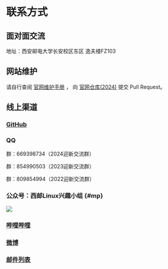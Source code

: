 # 联系方式

## 面对面交流

地址：西安邮电大学长安校区东区 逸夫楼FZ103

## 网站维护

请自行查阅 [官网维护手册](/manual/) ， 向 [<i class="fa-brands fa-github"></i>官网仓库(2024)](https://github.com/xiyou-linuxer/XiyouLinuxWebsite2024) 提交 Pull Request。

## 线上渠道

### [<i class="fa-brands fa-github"></i> GitHub](https://blog.xiyoulinux.com/)

### <i class="fa-brands fa-qq"></i> QQ

群：669398734（2024迎新交流群）

群：854990503（2023迎新交流群）

群：809854994（2022迎新交流群）

### <i class="fa-brands fa-weixin"></i> 公众号：西邮Linux兴趣小组 {#mp}

![](https://mp.weixin.qq.com/mp/qrcode?scene=10000004&__biz=MjM5NDQ3MDY0MA==&mid=2650026577&idx=1&sn=595a25b1715320060def98bce3c7bbf4)

### [<i class="fa-brands fa-bilibili"></i> 哔哩哔哩](https://space.bilibili.com/432976868/)

### [<i class="fa-brands fa-weibo"></i> 微博](https://www.weibo.com/n/西邮Linux兴趣小组)

### [<i class="fa-brands fa-google"></i> 邮件列表](https://groups.google.com/g/xiyoulinux)
